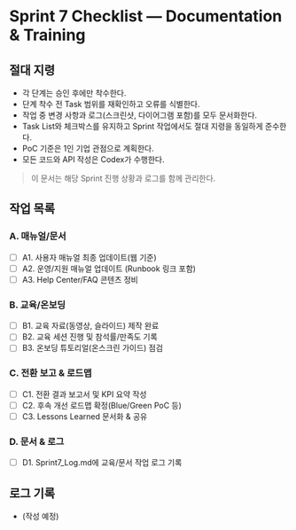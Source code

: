 # Sprint 7 Checklist — Documentation & Training

## 절대 지령
- 각 단계는 승인 후에만 착수한다.
- 단계 착수 전 Task 범위를 재확인하고 오류를 식별한다.
- 작업 중 변경 사항과 로그(스크린샷, 다이어그램 포함)를 모두 문서화한다.
- Task List와 체크박스를 유지하고 Sprint 작업에서도 절대 지령을 동일하게 준수한다.
- PoC 기준은 1인 기업 관점으로 계획한다.
- 모든 코드와 API 작성은 Codex가 수행한다.

> 이 문서는 해당 Sprint 진행 상황과 로그를 함께 관리한다.

## 작업 목록
### A. 매뉴얼/문서
- [ ] A1. 사용자 매뉴얼 최종 업데이트(웹 기준)
- [ ] A2. 운영/지원 매뉴얼 업데이트 (Runbook 링크 포함)
- [ ] A3. Help Center/FAQ 콘텐츠 정비

### B. 교육/온보딩
- [ ] B1. 교육 자료(동영상, 슬라이드) 제작 완료
- [ ] B2. 교육 세션 진행 및 참석률/만족도 기록
- [ ] B3. 온보딩 튜토리얼(온스크린 가이드) 점검

### C. 전환 보고 & 로드맵
- [ ] C1. 전환 결과 보고서 및 KPI 요약 작성
- [ ] C2. 후속 개선 로드맵 확정(Blue/Green PoC 등)
- [ ] C3. Lessons Learned 문서화 & 공유

### D. 문서 & 로그
- [ ] D1. Sprint7_Log.md에 교육/문서 작업 로그 기록

## 로그 기록
- (작성 예정)
